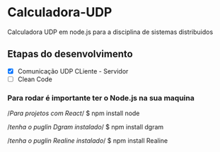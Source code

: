 # Calculadora-UDP
 Calculadora UDP em node.js para a disciplina de sistemas distribuidos  

## Etapas do desenvolvimento

- [X] Comunicação UDP CLiente - Servidor
- [ ] Clean Code

### Para rodar é importante ter o Node.js na sua maquina

/*Para projetos com React*/
$ npm install node

/*tenha o puglin Dgram instalado*/
$ npm install dgram

/*tenha o puglin Realine instalado*/
$ npm install Realine


